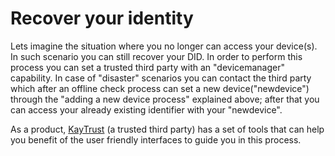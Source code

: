 # Recover your identity

Lets imagine the situation where you no longer can access your device(s). In such scenario you can still recover your DID.
In order to perform this process you can set a trusted third party with an "devicemanager" capability. In case of "disaster" scenarios you can contact the third party which after an offline check process can set a new device("newdevice") through the "adding a new device process" explained above; after that you can access your already existing identifier with your "newdevice".

As a product, [KayTrust](https://www.kaytrust.id/) (a trusted third party) has a set of tools that can help you benefit of the user friendly interfaces to guide you in this process.
